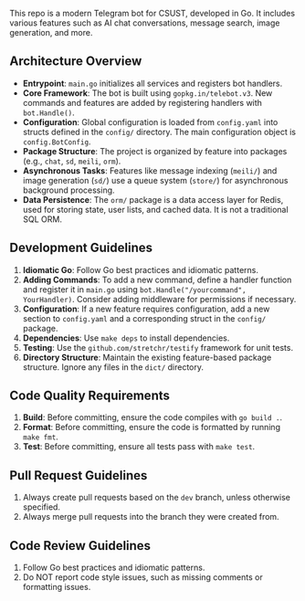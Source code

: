 This repo is a modern Telegram bot for CSUST, developed in Go. It includes various features such as AI chat conversations, message search, image generation, and more.

## Architecture Overview
- **Entrypoint**: `main.go` initializes all services and registers bot handlers.
- **Core Framework**: The bot is built using `gopkg.in/telebot.v3`. New commands and features are added by registering handlers with `bot.Handle()`.
- **Configuration**: Global configuration is loaded from `config.yaml` into structs defined in the `config/` directory. The main configuration object is `config.BotConfig`.
- **Package Structure**: The project is organized by feature into packages (e.g., `chat`, `sd`, `meili`, `orm`).
- **Asynchronous Tasks**: Features like message indexing (`meili/`) and image generation (`sd/`) use a queue system (`store/`) for asynchronous background processing.
- **Data Persistence**: The `orm/` package is a data access layer for Redis, used for storing state, user lists, and cached data. It is not a traditional SQL ORM.

## Development Guidelines
1.  **Idiomatic Go**: Follow Go best practices and idiomatic patterns.
2.  **Adding Commands**: To add a new command, define a handler function and register it in `main.go` using `bot.Handle("/yourcommand", YourHandler)`. Consider adding middleware for permissions if necessary.
3.  **Configuration**: If a new feature requires configuration, add a new section to `config.yaml` and a corresponding struct in the `config/` package.
4.  **Dependencies**: Use `make deps` to install dependencies.
5.  **Testing**: Use the `github.com/stretchr/testify` framework for unit tests.
6.  **Directory Structure**: Maintain the existing feature-based package structure. Ignore any files in the `dict/` directory.

## Code Quality Requirements
1.  **Build**: Before committing, ensure the code compiles with `go build .`.
2.  **Format**: Before committing, ensure the code is formatted by running `make fmt`.
3.  **Test**: Before committing, ensure all tests pass with `make test`.

## Pull Request Guidelines
1. Always create pull requests based on the `dev` branch, unless otherwise specified.
2. Always merge pull requests into the branch they were created from.

## Code Review Guidelines
1. Follow Go best practices and idiomatic patterns.
2. Do NOT report code style issues, such as missing comments or formatting issues.
